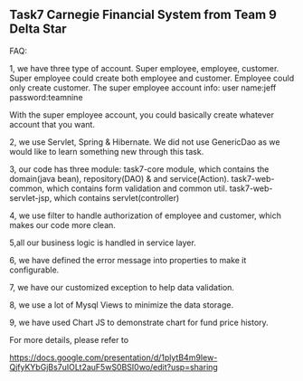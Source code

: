 ## Task7 Carnegie Financial System from Team 9 Delta Star

FAQ:

1, we have three type of account. Super employee, employee, customer.
Super employee could create both employee and customer.
Employee could only create customer.
The super employee account info:
user name:jeff
password:teamnine

With the super employee account, you could basically create whatever account that you want.


2, we use Servlet, Spring & Hibernate.
We did not use GenericDao as we would like to learn something new through this task.

3, our code has three module:
task7-core module, which contains the domain(java bean), repository(DAO) & and service(Action).
task7-web-common, which contains form validation and common util.
task7-web-servlet-jsp, which contains servlet(controller)

4, we use filter to handle authorization of employee and customer,
which makes our code more clean.

5,all our business logic is handled in service layer.

6, we have defined the error message into properties to make it configurable.

7, we have our customized exception to help data validation.

8, we use a lot of Mysql Views to minimize the data storage.

9, we have used Chart JS to demonstrate chart for fund price history.

For more details, please refer to

https://docs.google.com/presentation/d/1plytB4m9Iew-QjfyKYbGjBs7uIOLt2auF5wS0BSI0wo/edit?usp=sharing




